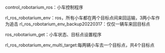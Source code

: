 control_robotarium_ros：小车控制程序

rl_ros_robotarium_env：ros，所有小车都在两个目标点间来回运输，3两小车作为追击 rl_ros_robotarium_env_backup20220317：仅仅一辆车来回目标点

ros_robotarium_get：小车状态、目标点设置程序

rl_ros_robotarium_env_multi_target:每两辆小车去一个目标点，共4个目标点


